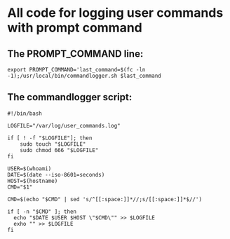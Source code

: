 # All code for logging user commands with prompt command

## The PROMPT_COMMAND line:
`export PROMPT_COMMAND='last_command=$(fc -ln -1);/usr/local/bin/commandlogger.sh $last_command`

## The commandlogger script:
```
#!/bin/bash

LOGFILE="/var/log/user_commands.log"

if [ ! -f "$LOGFILE"]; then
    sudo touch "$LOGFILE"
    sudo chmod 666 "$LOGFILE"
fi

USER=$(whoami)
DATE=$(date --iso-8601=seconds)
HOST=$(hostname)
CMD="$1"

CMD=$(echo "$CMD" | sed 's/^[[:space:]]*//;s/[[:space:]]*$//')

if [ -n "$CMD" ]; then
  echo "$DATE $USER $HOST \"$CMD\"" >> $LOGFILE
  exho "" >> $LOGFILE
fi
```
